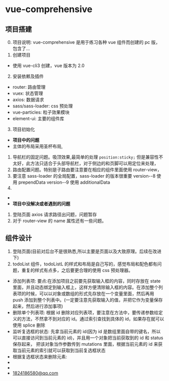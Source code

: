 <!--
 * @Author: your name
 * @Date: 2021-07-10 15:43:49
 * @LastEditTime: 2021-07-15 21:08:46
 * @LastEditors: Please set LastEditors
 * @Description: In User Settings Edit
 * @FilePath: \notes\study notes\vue\vue综合项目.md
-->

# vue-comprehensive

## 项目搭建

0. 项目说明: vue-comprehensive 是用于练习各种 vue 组件而创建的 pc 版，包含了...
1. 创建项目

-   使用 vue-cli3 创建，vue 版本为 2.0

2. 安装依赖及插件

-   router: 路由管理
-   vuex: 状态管理
-   axios: 数据请求
-   sass/sass-loader: css 预处理
-   vue-particles: 粒子效果模块
-   element-ui: 主要的组件库

3. 项目初始化

-   **项目中的问题**
-   主体的布局采用圣杯布局,

1.  导航栏的固定问题。吸顶效果,最简单的处理 `position:sticky;` 但是兼容性不太好，此方法只适合于头部导航栏，对于侧边的和页脚可以用定位来处理，
2.  路由配置问题。特别是子路由要注意要在相应的组件里面使用 router-view，
3.  要注意 sass-loader 的全局配置，sass-loader 的版本很重要 version--8 使用 prependData version--9 使用 additionalData
4.

-
-   **项目中没解决或者遇到的问题**

1. 登陆页面 axios 请求路径出问题，问题暂存
2. 对于 router-view 的 name 属性还有一些问题。

## 组件设计

1.  登陆页面(目前对后台不是很熟悉,所以主要是页面以及大致原理。后续在改进下)
2.  todoList 组件，todoListL 的样式和布局是自己写的，感觉布局和配色都有问题，重复的样式有点多，之后要更合理的使用 css 预处理器。

-   添加列表项: 要点:在添加项目之前要先获取输入框的内容，同时存放在 state 里面，并且动态绑定到输入框上，这样方便清除输入框的内容。在添加整个列表项的时候，可以以对象或数组的形式先存放在一个变量里面，然后再用 push 添加到整个列表中。(一定要注意先获取输入的值，并把它作为变量保存起来，然后进行添加事项)
-   删除单个列表项: 根据 id 删除对应列表项，要注意在方法中，要传递参数给定义的方法，不然拿不到对应的 id。通过索引查找到具体的 id，如果存在就可以使用 splice 删除
-   监听复选框的状态: 先拿当前元素的 id(因为 id 是数组里面自带的键名，所以可以直接访问到当前元素的 id)，并且用一个对象把当前获取到的 id 和 status 保存起来， 把该对象当作参数传到 mutations 里面，根据当前元素的 id 来获取当前元素的索引就可以获取到当前复选框状态
-   根据复选框状态来删除元素:
-
-
-   1824186580@qq.com
